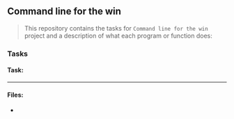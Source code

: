 ## Command line for the win

> This repository contains the tasks for `Command line for the win` project and a description of what each program or function does:

### Tasks

#### Task: 


___

#### Files:

* []()


